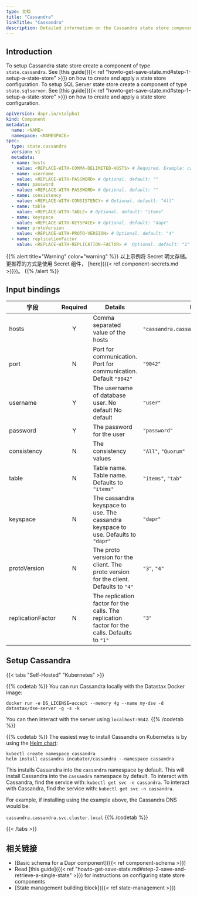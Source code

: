 ```yaml
---
type: 文档
title: "Cassandra"
linkTitle: "Cassandra"
description: Detailed information on the Cassandra state store component
--- 
```


## Introduction

To setup Cassandra state store create a component of type `state.cassandra`. See [this guide]({{< ref "howto-get-save-state.md#step-1-setup-a-state-store" >}}) on how to create and apply a state store configuration. To setup SQL Server state store create a component of type `state.sqlserver`. See [this guide]({{< ref "howto-get-save-state.md#step-1-setup-a-state-store" >}}) on how to create and apply a state store configuration.

```yaml
apiVersion: dapr.io/v1alpha1
kind: Component
metadata:
  name: <NAME>
  namespace: <NAMESPACE>
spec:
  type: state.cassandra
  version: v1
  metadata:
  - name: hosts
    value: <REPLACE-WITH-COMMA-DELIMITED-HOSTS> # Required. Example: cassandra.cassandra.svc.cluster.local
  - name: username
    value: <REPLACE-WITH-PASSWORD> # Optional. default: ""
  - name: password
    value: <REPLACE-WITH-PASSWORD> # Optional. default: ""
  - name: consistency
    value: <REPLACE-WITH-CONSISTENCY> # Optional. default: "All"
  - name: table
    value: <REPLACE-WITH-TABLE> # Optional. default: "items"
  - name: keyspace
    value: <REPLACE-WITH-KEYSPACE> # Optional. default: "dapr"
  - name: protoVersion
    value: <REPLACE-WITH-PROTO-VERSION> # Optional. default: "4"
  - name: replicationFactor
    value: <REPLACE-WITH-REPLICATION-FACTOR> #  Optional. default: "1"
```

{{% alert title="Warning" color="warning" %}}
以上示例将 Secret 明文存储。 更推荐的方式是使用 Secret 组件， [here]({{< ref component-secrets.md >}}})。
{{% /alert %}}

## Input bindings

| 字段                | Required | Details                                                                                       | Example                                    |
| ----------------- |:--------:| --------------------------------------------------------------------------------------------- | ------------------------------------------ |
| hosts             |    Y     | Comma separated value of the hosts                                                            | `"cassandra.cassandra.svc.cluster.local"`. |
| port              |    N     | Port for communication. Port for communication. Default `"9042"`                              | `"9042"`                                   |
| username          |    Y     | The username of database user. No default No default                                          | `"user"`                                   |
| password          |    Y     | The password for the user                                                                     | `"password"`                               |
| consistency       |    N     | The consistency values                                                                        | `"All"`, `"Quorum"`                        |
| table             |    N     | Table name. Table name. Defaults to `"items"`                                                 | `"items"`, `"tab"`                         |
| keyspace          |    N     | The cassandra keyspace to use. The cassandra keyspace to use. Defaults to `"dapr"`            | `"dapr"`                                   |
| protoVersion      |    N     | The proto version for the client. The proto version for the client. Defaults to `"4"`         | `"3"`, `"4"`                               |
| replicationFactor |    N     | The replication factor for the calls. The replication factor for the calls. Defaults to `"1"` | `"3"`                                      |

## Setup Cassandra

{{< tabs "Self-Hosted" "Kubernetes" >}}

{{% codetab %}}
You can run Cassandra locally with the Datastax Docker image:

```
docker run -e DS_LICENSE=accept --memory 4g --name my-dse -d datastax/dse-server -g -s -k
```

You can then interact with the server using `localhost:9042`.
{{% /codetab %}}

{{% codetab %}}
The easiest way to install Cassandra on Kubernetes is by using the [Helm chart](https://github.com/helm/charts/tree/master/incubator/cassandra):

```
kubectl create namespace cassandra
helm install cassandra incubator/cassandra --namespace cassandra
```

This installs Cassandra into the `cassandra` namespace by default. This will install Cassandra into the `cassandra` namespace by default. To interact with Cassandra, find the service with: `kubectl get svc -n cassandra`. To interact with Cassandra, find the service with: `kubectl get svc -n cassandra`.

For example, if installing using the example above, the Cassandra DNS would be:

`cassandra.cassandra.svc.cluster.local`
{{% /codetab %}}

{{< /tabs >}}

## 相关链接
- [Basic schema for a Dapr component]({{< ref component-schema >}})
- Read [this guide]({{< ref "howto-get-save-state.md#step-2-save-and-retrieve-a-single-state" >}}) for instructions on configuring state store components
- [State management building block]({{< ref state-management >}})
